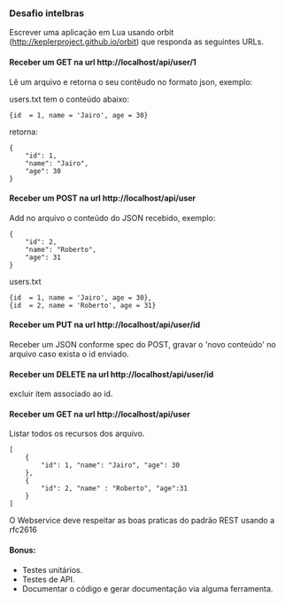 ### Desafio intelbras

Escrever uma aplicação em Lua usando orbit (http://keplerproject.github.io/orbit) que responda as seguintes URLs.

#### Receber um GET na url http://localhost/api/user/1
Lê um arquivo e retorna o seu contêudo no formato json, exemplo:

users.txt tem o conteúdo abaixo:
```
{id  = 1, name = 'Jairo', age = 30}
```
retorna:
```
{
	"id": 1,
	"name": "Jairo",
	"age": 30
}
```
#### Receber um POST na url  http://localhost/api/user
Add no arquivo o conteúdo do JSON recebido, exemplo:

```
{
	"id": 2,
	"name": "Roberto",
	"age": 31
}
```
users.txt
```
{id  = 1, name = 'Jairo', age = 30},
{id  = 2, name = 'Roberto', age = 31}
```

#### Receber um PUT na url http://localhost/api/user/id
Receber um JSON conforme spec do POST, gravar o 'novo conteúdo' no arquivo caso exista o id enviado.

#### Receber um DELETE na url http://localhost/api/user/id
excluir item associado ao id.

#### Receber um GET na url http://localhost/api/user
Listar todos os recursos dos arquivo.

```
[
	{
		"id": 1, "name": "Jairo", "age": 30
	},
	{
		"id": 2, "name" : "Roberto", "age":31
	}
]
```


O Webservice deve respeitar as boas praticas do padrão REST usando a rfc2616
#### Bonus: 
 - Testes unitários.
 - Testes de API.
 - Documentar o código e gerar documentação via alguma ferramenta.
